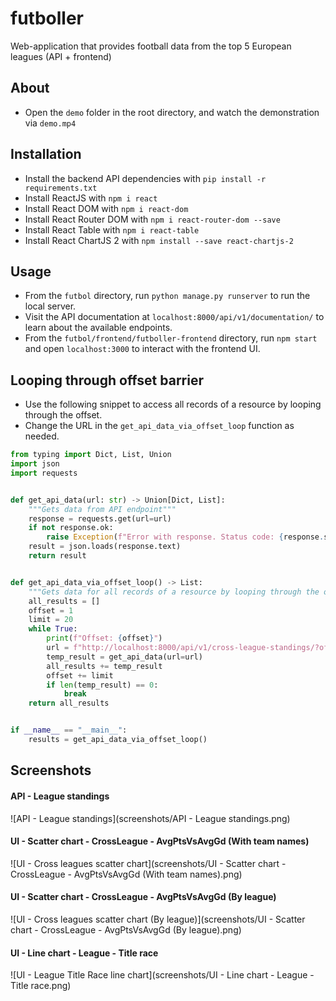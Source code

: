 # futboller
Web-application that provides football data from the top 5 European leagues (API + frontend)

## About
- Open the `demo` folder in the root directory, and watch the demonstration via `demo.mp4`

## Installation
- Install the backend API dependencies with `pip install -r requirements.txt`
- Install ReactJS with `npm i react`
- Install React DOM with `npm i react-dom`
- Install React Router DOM with `npm i react-router-dom --save`
- Install React Table with `npm i react-table`
- Install React ChartJS 2 with `npm install --save react-chartjs-2`

## Usage
- From the `futbol` directory, run `python manage.py runserver` to run the local server.
- Visit the API documentation at `localhost:8000/api/v1/documentation/` to learn about the available endpoints.
- From the `futbol/frontend/futboller-frontend` directory, run `npm start` and open `localhost:3000` to interact with the frontend UI.

## Looping through offset barrier
- Use the following snippet to access all records of a resource by looping through the offset.
- Change the URL in the `get_api_data_via_offset_loop` function as needed.
```python
from typing import Dict, List, Union
import json
import requests


def get_api_data(url: str) -> Union[Dict, List]:
    """Gets data from API endpoint"""
    response = requests.get(url=url)
    if not response.ok:
        raise Exception(f"Error with response. Status code: {response.status_code}. URL: {url}")
    result = json.loads(response.text)
    return result


def get_api_data_via_offset_loop() -> List:
    """Gets data for all records of a resource by looping through the offset"""
    all_results = []
    offset = 1
    limit = 20
    while True:
        print(f"Offset: {offset}")
        url = f"http://localhost:8000/api/v1/cross-league-standings/?offset={offset}&limit={limit}"
        temp_result = get_api_data(url=url)
        all_results += temp_result
        offset += limit
        if len(temp_result) == 0:
            break
    return all_results


if __name__ == "__main__":
    results = get_api_data_via_offset_loop()
```

## Screenshots
#### API - League standings
![API - League standings](screenshots/API - League standings.png)

#### UI - Scatter chart - CrossLeague - AvgPtsVsAvgGd (With team names)
![UI - Cross leagues scatter chart](screenshots/UI - Scatter chart - CrossLeague - AvgPtsVsAvgGd (With team names).png)

#### UI - Scatter chart - CrossLeague - AvgPtsVsAvgGd (By league)
![UI - Cross leagues scatter chart (By league)](screenshots/UI - Scatter chart - CrossLeague - AvgPtsVsAvgGd (By league).png)

#### UI - Line chart - League - Title race
![UI - League Title Race line chart](screenshots/UI - Line chart - League - Title race.png)